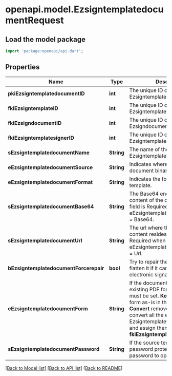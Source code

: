 # openapi.model.EzsigntemplatedocumentRequest

## Load the model package
```dart
import 'package:openapi/api.dart';
```

## Properties
Name | Type | Description | Notes
------------ | ------------- | ------------- | -------------
**pkiEzsigntemplatedocumentID** | **int** | The unique ID of the Ezsigntemplatedocument | [optional] 
**fkiEzsigntemplateID** | **int** | The unique ID of the Ezsigntemplate | 
**fkiEzsigndocumentID** | **int** | The unique ID of the Ezsigndocument | [optional] 
**fkiEzsigntemplatesignerID** | **int** | The unique ID of the Ezsigntemplatesigner | [optional] 
**sEzsigntemplatedocumentName** | **String** | The name of the Ezsigntemplatedocument. | 
**eEzsigntemplatedocumentSource** | **String** | Indicates where to look for the document binary content. | 
**eEzsigntemplatedocumentFormat** | **String** | Indicates the format of the template. | [optional] 
**sEzsigntemplatedocumentBase64** | **String** | The Base64 encoded binary content of the document.  This field is Required when eEzsigntemplatedocumentSource = Base64. | [optional] 
**sEzsigntemplatedocumentUrl** | **String** | The url where the document content resides.  This field is Required when eEzsigntemplatedocumentSource = Url. | [optional] 
**bEzsigntemplatedocumentForcerepair** | **bool** | Try to repair the document or flatten it if it cannot be used for electronic signature. | [optional] 
**eEzsigntemplatedocumentForm** | **String** | If the document contains an existing PDF form this property must be set.  **Keep** leaves the form as-is in the document.  **Convert** removes the form and convert all the existing fields to Ezsigntemplateformfieldgroups and assign them to the specified **fkiEzsigntemplatesignerID** | [optional] 
**sEzsigntemplatedocumentPassword** | **String** | If the source template is password protected, the password to open/modify it. | [optional] [default to '']

[[Back to Model list]](../README.md#documentation-for-models) [[Back to API list]](../README.md#documentation-for-api-endpoints) [[Back to README]](../README.md)


